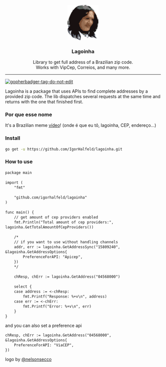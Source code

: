<p align="center">
  <img src="assets/logo.png" width="100px" />
  <h3 align="center">
    Lagoinha
  </h3>
  <p align="center">
  	Library to get full address of a Brazilian zip code. <br />
	  Works with VipCep, Correios, and many more.
  </p>
</p>

---

<a href='https://github.com/jpoles1/gopherbadger' target='_blank'>![gopherbadger-tag-do-not-edit](https://img.shields.io/badge/Go%20Coverage-16%25-brightgreen.svg?longCache=true&style=flat)</a>

Lagoinha is a package that uses APIs to find complete addresses by a provided zip code. The lib dispatches several requests at the same time and returns with the one that finished first.

### Por que esse nome

It's a Brazilian meme [vídeo](https://www.youtube.com/watch?v=C1Sd_RWF5ks)!
(onde é que eu tô, lagoinha, CEP, endereço...)

### Install

```sh
go get -u https://github.com/IgorHalfeld/lagoinha.git
```

### How to use

```golang
package main

import (
	"fmt"

	"github.com/igorhalfeld/lagoinha"
)

func main() {
	// get amount of cep providers enabled
	fmt.Println("Total amount of cep providers:", lagoinha.GetTotalAmountOfCepProviders())

	/*
	// if you want to use without handling channels
	addr, err := lagoinha.GetAddressSync("15809240", &lagoinha.GetAddressOptions{
		PreferenceForAPI: "Apicep",
	})
	*/

	chResp, chErr := lagoinha.GetAddress("04568000")

	select {
	case address := <-chResp:
		fmt.Printf("Response: %+v\n", address)
	case err := <-chErr:
		fmt.Printf("Error: %+v\n", err)
	}
}
```

and you can also set a preference api

```golang
chResp, chErr := lagoinha.GetAddress("04568000", &lagoinha.GetAddressOptions{
	PreferenceForAPI: "ViaCEP",
})
```

logo by [@nelsonsecco](https://twitter.com/nelsonsecco)
